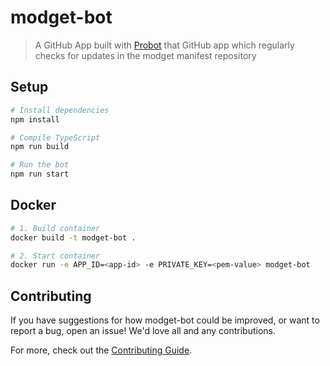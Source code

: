# modget-bot

> A GitHub App built with [Probot](https://github.com/probot/probot) that GitHub app which regularly checks for updates in the modget manifest repository

## Setup

```sh
# Install dependencies
npm install

# Compile TypeScript
npm run build

# Run the bot
npm run start
```

## Docker

```sh
# 1. Build container
docker build -t modget-bot .

# 2. Start container
docker run -e APP_ID=<app-id> -e PRIVATE_KEY=<pem-value> modget-bot
```

## Contributing

If you have suggestions for how modget-bot could be improved, or want to report a bug, open an issue! We'd love all and any contributions.

For more, check out the [Contributing Guide](CONTRIBUTING.md).
